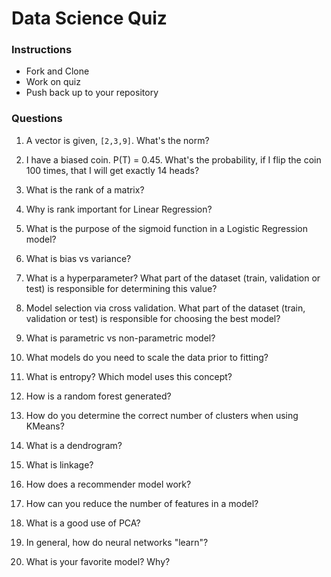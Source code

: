 # Data Science Quiz

### Instructions

- Fork and Clone
- Work on quiz
- Push back up to your repository

### Questions

1. A vector is given, `[2,3,9]`. What's the norm?

2. I have a biased coin. P(T) = 0.45. What's the probability, if I flip the coin 100 times, that I will get exactly 14 heads?

3. What is the rank of a matrix?

4. Why is rank important for Linear Regression?

5. What is the purpose of the sigmoid function in a Logistic Regression model?

6. What is bias vs variance?

7. What is a hyperparameter? What part of the dataset (train, validation or test) is responsible for determining this value?

8. Model selection via cross validation. What part of the dataset (train, validation or test) is responsible for choosing the best model?

9. What is parametric vs non-parametric model?

10. What models do you need to scale the data prior to fitting?

11. What is entropy? Which model uses this concept?

12. How is a random forest generated?

13. How do you determine the correct number of clusters when using KMeans?

14. What is a dendrogram?

15. What is linkage?

16. How does a recommender model work?

17. How can you reduce the number of features in a model?

18. What is a good use of PCA?

19. In general, how do neural networks "learn"?

20. What is your favorite model? Why?
